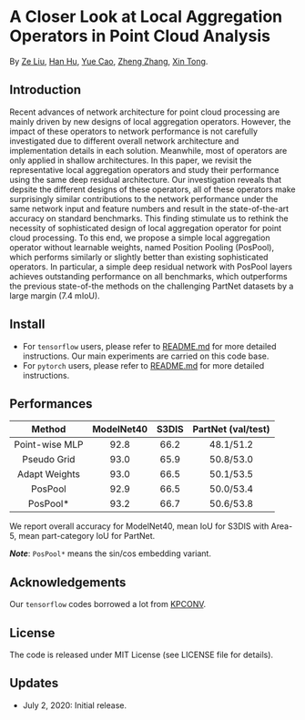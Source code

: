 # A Closer Look at Local Aggregation Operators in Point Cloud Analysis
By [Ze Liu](https://github.com/zeliu98), [Han Hu](https://github.com/ancientmooner), [Yue Cao](https://github.com/caoyue10), [Zheng Zhang](https://github.com/stupidZZ), [Xin Tong](http://www.xtong.info/).

## Introduction
Recent advances of network architecture for point cloud processing are mainly driven by new designs of local aggregation operators. However, the impact of these operators to network performance is not carefully investigated due to different overall network architecture and implementation details in each solution. Meanwhile, most of operators are only applied in shallow architectures. In this paper, we revisit the representative local aggregation operators and study their performance using the same deep residual architecture. Our investigation reveals that depsite the different designs of these operators, all of these operators make surprisingly similar contributions to the network performance under the same network input and feature numbers and result in the state-of-the-art accuracy on standard benchmarks. This finding stimulate us to rethink the necessity of sophisticated design of local aggregation operator for point cloud processing. To this end, we propose a simple local aggregation operator without learnable weights, named Position Pooling (PosPool), which performs similarly or slightly better than existing sophisticated operators. In particular, a simple deep residual network with PosPool layers achieves outstanding performance on all benchmarks, which outperforms the previous state-of-the methods on the challenging PartNet datasets by a large margin (7.4 mIoU). 
## Install
- For `tensorflow` users, please refer to [README.md](./tensorflow/README.md) for more detailed instructions. Our main experiments are carried on this code base.
- For `pytorch` users, please refer to [README.md](./pytorch/README.md) for more detailed instructions.

## Performances

|Method | ModelNet40 | S3DIS | PartNet (val/test)| 
|:---:|:---:|:---:|:---:|
|Point-wise MLP| 92.8 | 66.2 | 48.1/51.2 |
|Pseudo Grid| 93.0 | 65.9 | 50.8/53.0 |
|Adapt Weights| 93.0 | 66.5 | 50.1/53.5 |
|PosPool| 92.9 | 66.5 | 50.0/53.4 |
|PosPool*| 93.2 | 66.7 | 50.6/53.8 |

We report overall accuracy for ModelNet40, mean IoU for S3DIS with Area-5, mean part-category IoU for PartNet.

***Note***: `PosPool*` means the sin/cos embedding variant.

## Acknowledgements

Our `tensorflow` codes borrowed a lot from [KPCONV](https://github.com/HuguesTHOMAS/KPConv).

## License

The code is released under MIT License (see LICENSE file for details).

## Updates

- July 2, 2020: Initial release.